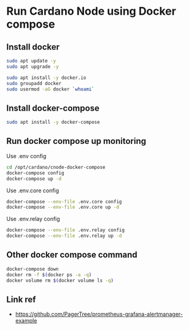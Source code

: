 # Run Cardano Node using Docker compose

## Install docker

```bash
sudo apt update -y
sudo apt upgrade -y

sudo apt install -y docker.io
sudo groupadd docker
sudo usermod -aG docker `whoami`
```

## Install docker-compose

```bash
sudo apt install -y docker-compose
```

## Run docker compose up monitoring

Use .env config

```bash
cd /opt/cardano/cnode-docker-compose
docker-compose config
docker-compose up -d
```

Use .env.core config

```bash
docker-compose --env-file .env.core config
docker-compose --env-file .env.core up -d
```

Use .env.relay config

```bash
docker-compose --env-file .env.relay config
docker-compose --env-file .env.relay up -d
```

## Other docker compose command

```bash
docker-compose down
docker rm -f $(docker ps -a -q)
docker volume rm $(docker volume ls -q)
```

## Link ref

- <https://github.com/PagerTree/prometheus-grafana-alertmanager-example>
